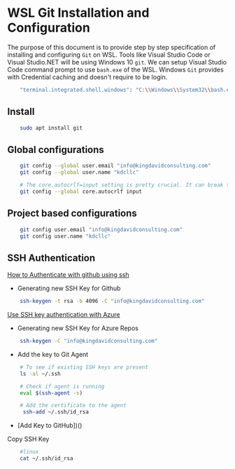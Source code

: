 # WSL Git Installation and Configuration

The purpose of this document is to provide step by step specification of installing and configuring `Git` on WSL.
Tools like Visual Studio Code or Visual Studio.NET will be using Windows 10 `git`.
We can setup Visual Studio Code command prompt to use `bash.exe` of the WSL.
Windows `Git` provides with Credential caching and doesn't require to be login.

```bash
    "terminal.integrated.shell.windows": "C:\\Windows\\System32\\bash.exe",
```

## Install

```bash
    sudo apt install git
```

## Global configurations

```bash
    git config --global user.email "info@kingdavidconsulting.com"
    git config --global user.name "kdcllc"

    # The core.autocrlf=input setting is pretty crucial. It can break things you install over git (like rbenv).
    git config --global core.autocrlf input 
```

## Project based configurations

```bash
    git config user.email "info@kingdavidconsulting.com"
    git config user.name "kdcllc"
```

## SSH Authentication

[How to Authenticate with github using ssh](https://github.com/spences10/cheat-sheets/blob/master/git.md#how-to-authenticate-with-github-using-ssh)

- Generating new SSH Key for Github

```bash
    ssh-keygen -t rsa -b 4096 -C "info@kingdavidconsulting.com"
```

[Use SSH key authentication with Azure](https://docs.microsoft.com/en-us/azure/devops/repos/git/use-ssh-keys-to-authenticate?view=vsts)

- Generating new SSH Key for Azure Repos

```bash
    ssh-keygen -C "info@kingdavidconsulting.com"
```

- Add the key to Git Agent

```bash
    # To see if existing SSH keys are present
    ls -al ~/.ssh

    # Check if agent is running
    eval $(ssh-agent -s)

    # Add the certificate to the agent
     ssh-add ~/.ssh/id_rsa
```

- [Add Key to GitHub])()

Copy SSH Key
```bash
    #linux
    cat ~/.ssh/id_rsa
```
